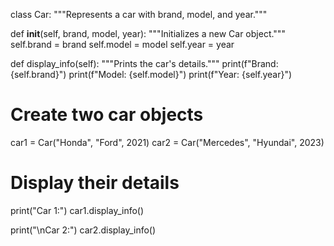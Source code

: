 class Car:
  """Represents a car with brand, model, and year."""

  def __init__(self, brand, model, year):
    """Initializes a new Car object."""
    self.brand = brand
    self.model = model
    self.year = year

  def display_info(self):
    """Prints the car's details."""
    print(f"Brand: {self.brand}")
    print(f"Model: {self.model}")
    print(f"Year: {self.year}")

# Create two car objects
car1 = Car("Honda", "Ford", 2021)
car2 = Car("Mercedes", "Hyundai", 2023)

# Display their details
print("Car 1:")
car1.display_info()

print("\nCar 2:")
car2.display_info()
